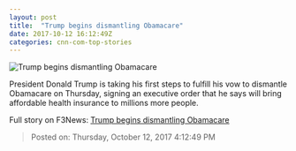 ```yaml
---
layout: post
title:  "Trump begins dismantling Obamacare"
date: 2017-10-12 16:12:49Z
categories: cnn-com-top-stories
---
```


![Trump begins dismantling Obamacare](http://i2.cdn.cnn.com/cnnnext/dam/assets/171012080300-trump-today-super-tease.jpg)

President Donald Trump is taking his first steps to fulfill his vow to dismantle Obamacare on Thursday, signing an executive order that he says will bring affordable health insurance to millions more people.


Full story on F3News: [Trump begins dismantling Obamacare](http://www.f3nws.com/n/rWVc2G)

> Posted on: Thursday, October 12, 2017 4:12:49 PM
